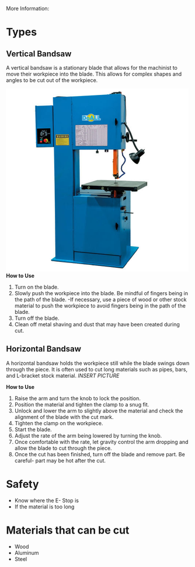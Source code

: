 <!-- TITLE: Bandsaw -->
<!-- SUBTITLE: A Bandsaw is a power saw with a long blade that can make either horizontal or vertical cuts. It can cut a variety of materials with different sizes. -->

More Information: 

# Types
## Vertical Bandsaw
A vertical bandsaw is a stationary blade that allows for the machinist to move their workpiece into the blade. This allows for complex shapes and angles to be cut out of the workpiece.

![Vertical Bandsaw](/uploads/vertical-bandsaw.jpg "Vertical Bandsaw")
__How to Use__
1. Turn on the blade.
2. Slowly push the workpiece into the blade. Be mindful of fingers being in the path of the blade. 
-If necessary, use a piece of wood or other stock material to push the workpiece to avoid fingers being in the path of the blade.
3. Turn off the blade.
4. Clean off metal shaving and dust that may have been created during cut.

## Horizontal Bandsaw
A horizontal bandsaw holds the workpiece still while the blade swings down through the piece. It is often used to cut long materials such as pipes, bars, and L-bracket stock material.
*INSERT PICTURE*

__How to Use__
1. Raise the arm and turn the knob to lock the position.
2. Position the material and tighten the clamp to a snug fit.
3. Unlock and lower the arm to slightly above the material and check the alignment of the blade with the cut mark.
4. Tighten the clamp on the workpiece.
5. Start the blade.
6. Adjust the rate of the arm being lowered by turning the knob.
7. Once comfortable with the rate, let gravity control the arm dropping and allow the blade to cut through the piece.
8. Once the cut has been finished, turn off the blade and remove part. Be careful- part may be hot after the cut.
# Safety
* Know where the E- Stop is
* If the material is too long 
# Materials that can be cut
* Wood
* Aluminum
* Steel

